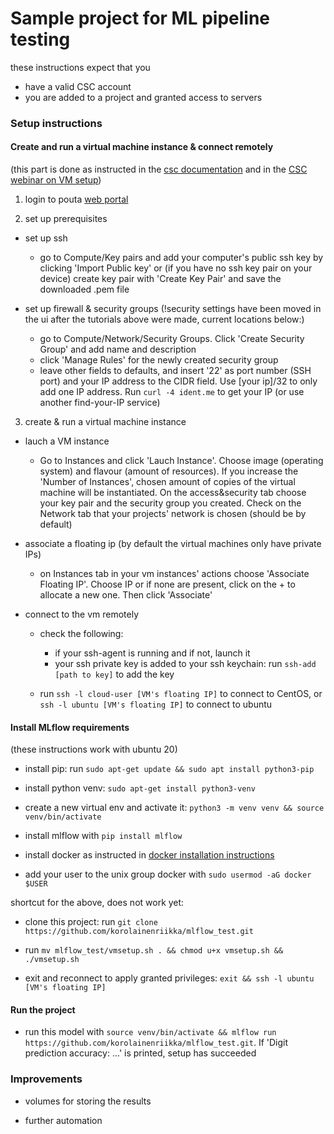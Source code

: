 # Sample project for ML pipeline testing

these instructions expect that you
  * have a valid CSC account
  * you are added to a project and granted access to servers

### Setup instructions

#### Create and run a virtual machine instance & connect remotely

(this part is done as instructed in the [csc documentation](https://docs.csc.fi/cloud/pouta/launch-vm-from-web-gui/) and in the [CSC webinar on VM setup](https://www.youtube.com/watch?v=CIO8KRbgDoI))

1. login to pouta [web portal](https://pouta.csc.fi/)

2. set up prerequisites

* set up ssh
    * go to Compute/Key pairs and add your computer's public ssh key by clicking 'Import Public key'
     or (if you have no ssh key pair on your device) create key pair with 'Create Key Pair' and save the downloaded .pem file

* set up firewall & security groups (!security settings have been moved in the ui after the tutorials above were made, current locations below:)
    * go to Compute/Network/Security Groups. Click 'Create Security Group' and add name and description
    * click 'Manage Rules' for the newly created security group
    * leave other fields to defaults, and insert '22' as port number (SSH port) and your IP address to the CIDR field. Use [your ip]/32 to only add one IP address. Run `curl -4 ident.me` to get your IP (or use another find-your-IP service)
            
3. create & run a virtual machine instance
               
* lauch a VM instance
    * Go to Instances and click 'Lauch Instance'. Choose image (operating system) and flavour (amount of resources). If you increase the 'Number of Instances', chosen amount of copies of the virtual machine will be instantiated. On the access&security tab choose your key pair and the security group you created. Check on the Network tab that your projects' network is chosen (should be by default)

* associate a floating ip (by default the virtual machines only have private IPs)
    * on Instances tab in your vm instances' actions choose 'Associate Floating IP'. Choose IP or if none are present, click on the + to allocate a new one. Then click 'Associate'

* connect to the vm remotely

    * check the following:
        * if your ssh-agent is running and if not, launch it
        * your ssh private key is added to your ssh keychain: run `ssh-add [path to key]` to add the key
        
    * run `ssh -l cloud-user [VM's floating IP]` to connect to CentOS, or `ssh -l ubuntu [VM's floating IP]` to connect to ubuntu

#### Install MLflow requirements

(these instructions work with ubuntu 20)

* install pip: run `sudo apt-get update && sudo apt install python3-pip`
 
* install python venv: `sudo apt-get install python3-venv`

* create a new virtual env and activate it: `python3 -m venv venv && source venv/bin/activate`
 
* install mlflow with `pip install mlflow`

* install docker as instructed in [docker installation instructions](https://docs.docker.com/engine/install/ubuntu/)

* add your user to the unix group docker with `sudo usermod -aG docker $USER`

shortcut for the above, does not work yet:

* clone this project: run `git clone https://github.com/korolainenriikka/mlflow_test.git`

* run `mv mlflow_test/vmsetup.sh . && chmod u+x vmsetup.sh && ./vmsetup.sh`

* exit and reconnect to apply granted privileges: `exit && ssh -l ubuntu [VM's floating IP]`

#### Run the project

* run this model with `source venv/bin/activate && mlflow run https://github.com/korolainenriikka/mlflow_test.git`. If 'Digit prediction accuracy: ...' is printed, setup has succeeded

### Improvements

  * volumes for storing the results
  
  * further automation

